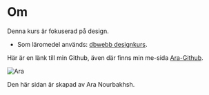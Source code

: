 Om
==============================================

Denna kurs är fokuserad på design.

* Som läromedel används: [dbwebb designkurs](http://dbwebb.se/design).

Här är en länk till min Github, även där finns min me-sida  [Ara-Github](https://github.com/Ara95/Anax-Flat).

![Ara](img/github-logo.png "Ara")


Den här sidan är skapad av Ara Nourbakhsh.
